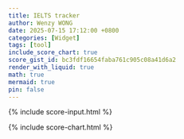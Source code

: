 ```yaml
---
title: IELTS tracker
author: Wenzy WONG
date: 2025-07-15 17:12:00 +0800
categories: [Widget]
tags: [tool]
include_score_chart: true
score_gist_id: bc3fdf16654faba761c905c08a41d6a2
render_with_liquid: true
math: true
mermaid: true
pin: false
---
```


{% include score-input.html %}

{% include score-chart.html %}
